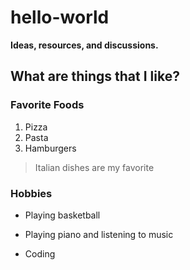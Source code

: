 # hello-world
**Ideas, resources, and discussions.**

## What are things that I like?

### Favorite Foods
1. Pizza
2. Pasta
3. Hamburgers
> Italian dishes are my favorite

### Hobbies
- Playing basketball

- Playing piano and listening to music

- Coding



